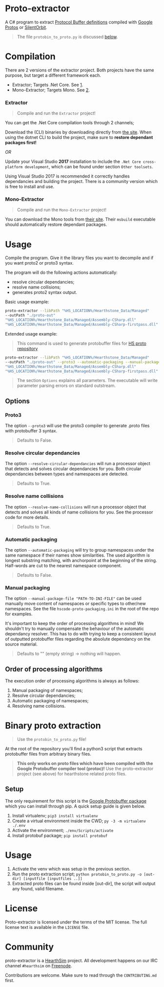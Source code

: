 # Proto-extractor

A C# program to extract [Protocol Buffer definitions](https://developers.google.com/protocol-buffers/)
compiled with [Google Protos](https://github.com/google/protobuf)
or [SilentOrbit](https://silentorbit.com/protobuf/).

> The file `protobin_to_proto.py` is discussed [below](#Binary-proto-extraction).

# Compilation

There are 2 versions of the extractor project. Both projects have the same purpose, but target a different framework each.

- Extractor; Targets .Net Core. See [1](#extractor).
- Mono-Extractor; Targets Mono. See [2](#mono-extractor).

### Extractor

> Compile and run the `Extractor` project!

You can get the .Net Core compilation tools through 2 channels; 

Download the (CLI) binaries by downloading directly from [the site](https://www.microsoft.com/net/core).
When using the dotnet CLI to build the project, make sure to **restore dependant packages first!**

*OR*

Update your Visual Studio **2017** installation to include the `.Net Core cross-platform development`, which can be found under section `Other toolsets`.

Using Visual Studio 2017 is recommended it correctly handles dependancies and building the project. There is a community version which is free to install and use.


### Mono-Extractor

> Compile and run the `Mono-Extractor` project!

You can download the Mono tools from [their site](http://www.mono-project.com/download/). Their `msbuild` executable should automatically restore dependant packages.

# Usage

Compile the program.
Give it the library files you want to decompile and if you want proto2 or proto3 syntax.

The program will do the following actions automatically:

* resolve circular dependancies;
* resolve name collisions;
* generates proto2 syntax output.

Basic usage example: 
```bash
proto-extractor --libPath "%HS_LOCATION%/Hearthstone_Data/Managed" 
--outPath "./proto-out" 
"%HS_LOCATION%/Hearthstone_Data/Managed/Assembly-CSharp.dll" 
"%HS_LOCATION%/Hearthstone_Data/Managed/Assembly-CSharp-firstpass.dll" 
```

Extended usage example:

> This command is used to generate protobuffer files for [HS proto repository](https://github.com/HearthSim/hsproto)

```bash
proto-extractor --libPath "%HS_LOCATION%/Hearthstone_Data/Managed" 
--outPath "./proto-out" --proto3 --automatic-packaging --manual-package-file "%REPO%/hscode-proto-packaging.ini"
"%HS_LOCATION%/Hearthstone_Data/Managed/Assembly-CSharp.dll" 
"%HS_LOCATION%/Hearthstone_Data/Managed/Assembly-CSharp-firstpass.dll" 
```

> The section `Options` explains all parameters. The executable will write parameter parsing errors on standard outstream.

## Options

### Proto3

The option `--proto3` will use the proto3 compiler to generate .proto files with protobuffer 3 syntax.

> Defaults to False.

### Resolve circular dependancies

The option `--resolve-circular-dependancies` will run a processor object that detects and solves circular dependancies for you. Both circular dependancies between types and namespaces are detected.

> Defaults to True.

### Resolve name collisions

The option `--resolve-name-collisions` will run a processor object that detects and solves all kinds of name collisions for you. See the processor code for more details.

> Defaults to True.

### Automatic packaging

The option `--automatic-packaging` will try to group namespaces under the same namespace if their names show similarities. The used algorithm is longest substring matching, with anchorpoint at the beginning of the string. Half-words are cut to the nearest namespace component.

> Defaults to False.

### Manual packaging

The option `--manual-package-file "PATH-TO-INI-FILE"` can be used manually move content of namespaces or specific types to other/new namespaces. See the file `hscode-proto-packaging.ini` in the root of the repo for examples. 

It's important to keep the order of processing algorithms in mind! We shouldn't try to manually compensate the behaviour of the automatic dependancy resolver. This has to do with trying to keep a consistent layout of outputted protobuffer files regarding the absolute dependancy on the source material.

> Defaults to "" (empty string) -> nothing will happen.

## Order of processing algorithms

The execution order of processing algorithms is always as follows:

1. Manual packaging of namespaces;
2. Resolve circular dependancies;
2. Automatic packaging of namespaces;
3. Resolving name collisions.

# Binary proto extraction

> Use the `protobin_to_proto.py` file!

At the root of the repository you'll find a python3 script that extracts protobuffer files from arbitrary binary files. 

>**This only works on proto files which have been compiled with the Google Protobuffer compiler tool (protoc)!** 
Use the proto-extractor project (see above) for hearthstone related proto files.

## Setup

The only requirement for this script is the [Google Protobuffer package](https://pypi.python.org/pypi/protobuf) which you can install through pip. A quick setup guide is given below.

1. Install virtualenv; `pip3 install virtualenv`
2. Create a virtual environment inside the CWD; `py -3 -m virtualenv ./.env`
3. Activate the environment; `./env/Scripts/activate`
4. Install protobuf package; `pip install protobuf`

# Usage

1. Activate the venv which was setup in the previous section.
2. Run the proto extraction script; `python protobin_to_proto.py -o [out-dir] [inputfile [inputfiles ..]]`
3. Extracted proto files can be found inside [out-dir], the script will output any found, valid filename.

# License

Proto-extractor is licensed under the terms of the MIT license.
The full license text is available in the `LICENSE` file.

# Community

proto-extractor is a [HearthSim](http://hearthsim.info) project. All development
happens on our IRC channel `#hearthsim` on [Freenode](https://freenode.net).

Contributions are welcome. Make sure to read through the `CONTRIBUTING.md` first.
